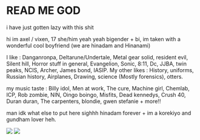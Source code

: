 # READ ME GOD

i have just gotten lazy with this shit 

hi im axel / vixen, 17 she/him yeah yeah bigender + bi, im taken with a wonderful cool boyfriend (we are hinadam and Hinanami)

I like : Danganronpa, Deltarune/Undertale, Metal gear solid, resident evil, Silent hill, Horror stuff in general, Evangelion, Sonic, 8:11, Dc, JJBA, twin peaks, NCIS, Archer, James bond, IASIP. My other likes : History, uniforms, Russian history, Airplanes, Drawing, science (Mostly forensics), otters.

my music taste : Billy idol, Men at work, The cure, Machine girl, Chemlab, ICP, Rob zombie, NIN, Oingo boingo, Misfits, Dead kennedys, Crush 40, Duran duran, The carpenters, blondie, gwen stefanie + more!!

man idk what else to put here sighhh hinadam forever + im a korekiyo and gundham lover heh. 

![](https://cdn.discordapp.com/attachments/843985654463332395/1403826130385108992/8LCA3AAAABklEQVQDANYi9wTSBKzGAAAAAElFTkSuQmCC.png?ex=6898f677&is=6897a4f7&hm=65c8e3661fa53206e55373685b2a1f16bb65a5ef9367facab3dfc7302c0ff18c&) ![](https://cdn.discordapp.com/attachments/843985654463332395/1403826130791825560/0S5Sq0AAAAGSURBVAMAcGjilXe0p88AAAAASUVORK5CYII.png?ex=6898f677&is=6897a4f7&hm=1b5edd65dc93d49abe28983830bb9c41d378ffe986ce165319ba80adf91e9148&)
